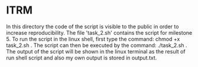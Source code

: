 # ITRM
In this directory the code of the script is visible to the public in order to increase reproducibility. 
The file 'task_2.sh' contains the script for milestone 5. 
To run the script in the linux shell, first type the command: chmod +x task_2.sh .
The script can then be executed by the command: ./task_2.sh .
The output of the script will be shown in the linux terminal as the result of run shell script and also my own output is stored in output.txt.
